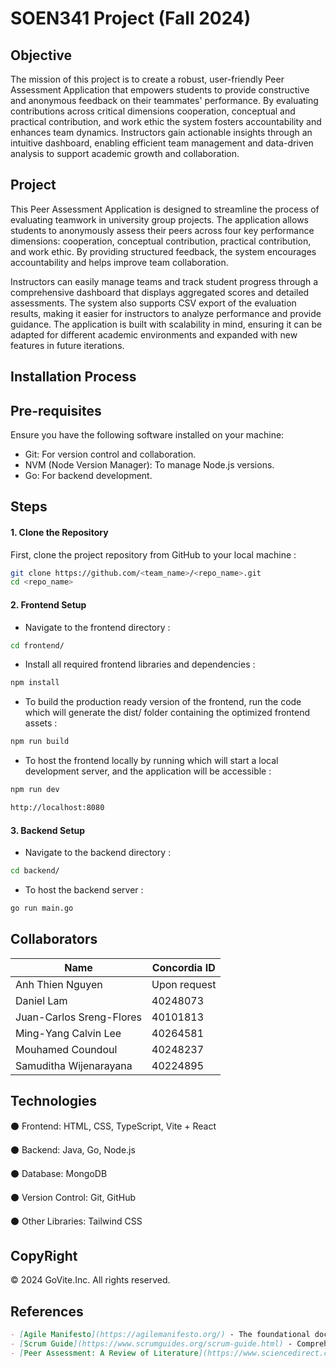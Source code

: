 # SOEN341 Project (Fall 2024)

## Objective

The mission of this project is to create a robust, user-friendly Peer Assessment Application that empowers students to provide constructive and anonymous feedback on their teammates' performance. By evaluating contributions across critical dimensions cooperation, conceptual and practical contribution, and work ethic the system fosters accountability and enhances team dynamics. Instructors gain actionable insights through an intuitive dashboard, enabling efficient team management and data-driven analysis to support academic growth and collaboration.

## Project

This Peer Assessment Application is designed to streamline the process of evaluating teamwork in university group projects. The application allows students to anonymously assess their peers across four key performance dimensions: cooperation, conceptual contribution, practical contribution, and work ethic. By providing structured feedback, the system encourages accountability and helps improve team collaboration.

Instructors can easily manage teams and track student progress through a comprehensive dashboard that displays aggregated scores and detailed assessments. The system also supports CSV export of the evaluation results, making it easier for instructors to analyze performance and provide guidance. The application is built with scalability in mind, ensuring it can be adapted for different academic environments and expanded with new features in future iterations.

## Installation Process

## Pre-requisites

Ensure you have the following software installed on your machine:

- Git: For version control and collaboration.
- NVM (Node Version Manager): To manage Node.js versions.
- Go: For backend development.

## Steps

#### 1. Clone the Repository

First, clone the project repository from GitHub to your local machine :

```bash
git clone https://github.com/<team_name>/<repo_name>.git
cd <repo_name>
```

#### 2. Frontend Setup

- Navigate to the frontend directory :

```bash
cd frontend/
```

- Install all required frontend libraries and dependencies :

```bash
npm install
```

- To build the production ready version of the frontend, run the code which will generate the dist/ folder containing the optimized frontend assets :

```bash
npm run build
```

- To host the frontend locally by running which will start a local development server, and the application will be accessible :

```bash
npm run dev

http://localhost:8080
```

#### 3. Backend Setup

- Navigate to the backend directory :

```bash
cd backend/
```

- To host the backend server :

```bash
go run main.go
```

## Collaborators

| Name                     | Concordia ID |
| ------------------------ | ------------ |
| Anh Thien Nguyen         | Upon request |
| Daniel Lam               | 40248073     |
| Juan-Carlos Sreng-Flores | 40101813     |
| Ming-Yang Calvin Lee     | 40264581     |
| Mouhamed Coundoul        | 40248237     |
| Samuditha Wijenarayana   | 40224895     |

## Technologies

⚫ Frontend: HTML, CSS, TypeScript, Vite + React

⚫ Backend: Java, Go, Node.js

⚫ Database: MongoDB

⚫ Version Control: Git, GitHub

⚫ Other Libraries: Tailwind CSS

## CopyRight

© 2024 GoVite.Inc. All rights reserved.

## References

```md
- [Agile Manifesto](https://agilemanifesto.org/) - The foundational document outlining the core values and principles of Agile development.
- [Scrum Guide](https://www.scrumguides.org/scrum-guide.html) - Comprehensive guide to the Scrum framework, including roles and practices.
- [Peer Assessment: A Review of Literature](https://www.sciencedirect.com/science/article/pii/S0360131517301135) - An academic review discussing the effectiveness and challenges of peer assessment in educational settings.
```
